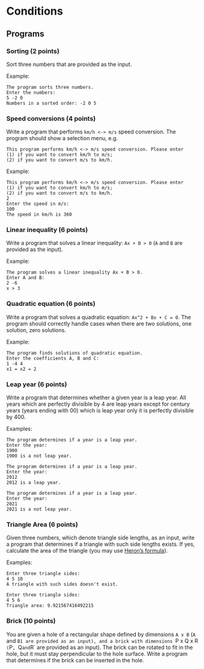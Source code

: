 # Conditions

## Programs

### Sorting (2 points)

Sort three numbers that are provided as the input.

Example:

```
The program sorts three numbers.
Enter the numbers:
5 -2 0
Numbers in a sorted order: -2 0 5
```

### Speed conversions (4 points)

Write a program that performs `km/h <-> m/s` speed conversion. The program
should show a selection menu, e.g.

```
This program performs km/h <-> m/s speed conversion. Please enter
(1) if you want to convert km/h to m/s;
(2) if you want to convert m/s to km/h.
```

Example:

```
This program performs km/h <-> m/s speed conversion. Please enter
(1) if you want to convert km/h to m/s;
(2) if you want to convert m/s to km/h.
2
Enter the speed in m/s:
100
The speed in km/h is 360
```

### Linear inequality (6 points)

Write a program that solves a linear inequality: `Ax + B > 0` (`A` and `B` are
provided as the input).

Example:

```
The program solves a linear inequality Ax + B > 0.
Enter A and B:
2 -6
x > 3
```

### Quadratic equation (6 points)

Write a program that solves a quadratic equation: `Ax^2 + Bx + C = 0`. The
program should correctly handle cases when there are two solutions, one
solution, zero solutions.

Example:

```
The program finds solutions of quadratic equation.
Enter the coefficients A, B and C:
1 -4 4
x1 = x2 = 2
```

### Leap year (6 points)

Write a program that determines whether a given year is a leap year. All years
which are perfectly divisible by 4 are leap years except for century years
(years ending with 00) which is leap year only it is perfectly divisible by
400.

Examples:

```
The program determines if a year is a leap year.
Enter the year:
1900
1900 is a not leap year.
```

```
The program determines if a year is a leap year.
Enter the year:
2012
2012 is a leap year.
```

```
The program determines if a year is a leap year.
Enter the year:
2021
2021 is a not leap year.
```

### Triangle Area (6 points)

Given three numbers, which denote triangle side lengths, as an input, write a
program that determines if a triangle with such side lengths exists. If yes,
calculate the area of the triangle (you may use [Heron’s
formula](https://en.wikipedia.org/wiki/Heron%27s_formula)).

Examples:

```
Enter three triangle sides:
4 5 10
A triangle with such sides doesn't exist.
```

```
Enter three triangle sides:
4 5 6
Triangle area: 9.921567416492215
```

### Brick (10 points)

You are given a hole of a rectangular shape defined by dimensions `A x B` (`A`
and `B1 are provided as an input), and a brick with dimensions `P x Q x R`
(`P`, `Q` and `R` are provided as an input). The brick can be rotated to fit in
the hole, but it must stay perpendicular to the hole surface. Write a program
that determines if the brick can be inserted in the hole.
